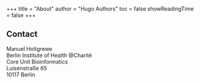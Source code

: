 +++
title = "About"
author = "Hugo Authors"
toc = false
showReadingTime = false
+++

## Contact

Manuel Holtgrewe\
Berlin Institute of Health @Charité\
Core Unit Bioinformatics\
Luisenstraße 65\
10117 Berlin
